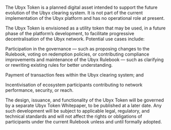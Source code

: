 The Ubyx Token is a planned digital asset intended to support the future evolution of the Ubyx clearing system. It is not part of the current implementation of the Ubyx platform and has no operational role at present.

The Ubyx Token is envisioned as a utility token that may be used, in a future phase of the platform’s development, to facilitate progressive decentralisation of the Ubyx network. Potential use cases include:

Participation in the governance — such as proposing changes to the Rulebook, voting on redemption policies, or contributing compliance improvements and maintenance of the Ubyx Rulebook — such as clarifying or rewriting existing rules for better understanding.

Payment of transaction fees within the Ubyx clearing system; and

Incentivisation of ecosystem participants contributing to network performance, security, or reach.

The design, issuance, and functionality of the Ubyx Token will be governed by a separate Ubyx Token Whitepaper, to be published at a later date. Any such development will be subject to applicable legal, regulatory, and technical standards and will not affect the rights or obligations of participants under the current Rulebook unless and until formally adopted.
